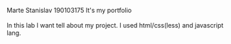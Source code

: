 Marte Stanislav
190103175
It's my portfolio
<br><br>
In this lab I want tell about my project.
I used html/css(less) and javascript lang.



